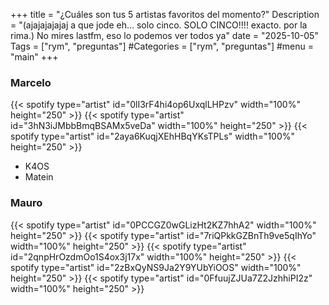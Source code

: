 +++
title = "¿Cuáles son tus 5 artistas favoritos del momento?"
Description = "(ajajajajajaj a que jode eh... solo cinco. SOLO CINCO!!!! exacto. por la rima.) No mires lastfm, eso lo podemos ver todos ya"
date = "2025-10-05"
Tags = ["rym", "preguntas"]
#Categories = ["rym", "preguntas"]
#menu = "main"
+++

### Marcelo

{{< spotify type="artist" id="0lI3rF4hi4op6UxqlLHPzv" width="100%" height="250" >}}
{{< spotify type="artist" id="3hN3iJMbbBmqBSAMx5veDa" width="100%" height="250" >}}
{{< spotify type="artist" id="2aya6KuqjXEhHBqYKsTPLs" width="100%" height="250" >}}

- K4OS
- Matein

### Mauro

{{< spotify type="artist" id="0PCCGZ0wGLizHt2KZ7hhA2" width="100%" height="250" >}}
{{< spotify type="artist" id="7riQPkkGZBnTh9ve5qIhYo" width="100%" height="250" >}}
{{< spotify type="artist" id="2qnpHrOzdmOo1S4ox3j17x" width="100%" height="250" >}}
{{< spotify type="artist" id="2zBxQyNS9Ja2Y9YUbYiOOS" width="100%" height="250" >}}
{{< spotify type="artist" id="0FfuujZJUa7Z2JzhhiPI2z" width="100%" height="250" >}}
